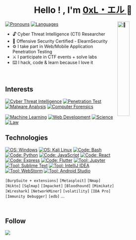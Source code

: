 <h1 align="center">Hello ! , I'm <a href="https://x.com/0xL4wliet"  target="_blank">0xL・エル </a> 👋</h1>

<img align="right" alt="🐼" width="28%" src="https://i.pinimg.com/originals/7a/5f/4c/7a5f4c3e00bfa8158ce8e3717f9ab9ab.jpg" />

[![ Pronouns         ](https://img.shields.io/badge/[%20HE%20/%20Him%20]-informational?style=flat-square&color=eeeeee)]()
[![ Languages        ](https://img.shields.io/badge/[%20EN%20|%20AR%20|%20FR%20]-informational?style=flat-square&color=eeeeee)]()
- 🔓 Cyber Threat Intelligence (CTI) Researcher
- 🐉 Offensive Security Certified - ElearnSecurity
- ⚙️ I take part in Web/Mobile Application Penetration Testing
- ⚔️ I participate in CTF events + solve labs
- ⌨️ I hack, code & learn because I love it

<br>

## Interests
[![ Cyber Threat Intelligence     ](https://img.shields.io/badge/Cyber%20Theat%20Intelligencce-informationall?style=for-the-badge&color=bebebe)]()
[![ Penetration Test   ](https://img.shields.io/badge/Penetration%20Test-informational?style=for-the-badge&color=bebebe)]()
[![ Malware Analysis   ](https://img.shields.io/badge/Malware%20Analysis-informational?style=for-the-badge&color=bebebe)]()
[![ Computer Forensics ](https://img.shields.io/badge/Computer%20Forensics-informational?style=for-the-badge&color=bebebe)]()
<br><br>
[![ Machine Learning   ](https://img.shields.io/badge/Machine%20Learning-informational?style=for-the-badge&color=424242)]()
[![ Web Development    ](https://img.shields.io/badge/Web%20Development-informational?style=for-the-badge&color=424242)]()
[![ Science            ](https://img.shields.io/badge/Science-informational?style=for-the-badge&color=424242)]()
[![ Law                ](https://img.shields.io/badge/Law-informational?style=for-the-badge&color=424242)]()


## Technologies
[![ OS: Windows          ](https://img.shields.io/static/v1?style=for-the-badge&logoColor=white&labelColor=424242&color=bebebe&label=OS&message=Windows&logo=windows)]()
[![ OS: Kali Linux       ](https://img.shields.io/static/v1?style=for-the-badge&logoColor=white&labelColor=424242&color=bebebe&label=OS&message=Kali%20Linux&logo=kalilinux)]()
[![ Code: Bash           ](https://img.shields.io/static/v1?style=for-the-badge&logoColor=white&labelColor=424242&color=bebebe&label=Code&message=Bash&logo=gnubash)]()
[![ Code: Python         ](https://img.shields.io/static/v1?style=for-the-badge&logoColor=white&labelColor=424242&color=bebebe&label=Code&message=Python&logo=python)]()
[![ Code: JavaScript     ](https://img.shields.io/static/v1?style=for-the-badge&logoColor=white&labelColor=424242&color=bebebe&label=Code&message=JavaScript&logo=javascript)]()
[![ Code: React          ](https://img.shields.io/static/v1?style=for-the-badge&logoColor=white&labelColor=424242&color=bebebe&label=Code&message=React&logo=react)]()
[![ Code: Express        ](https://img.shields.io/static/v1?style=for-the-badge&logoColor=white&labelColor=424242&color=bebebe&label=Code&message=Express&logo=express)]()
[![ Code: Flutter        ](https://img.shields.io/static/v1?style=for-the-badge&logoColor=white&labelColor=424242&color=bebebe&label=Code&message=Flutter&logo=flutter)]()
[![ Tool: Jupyter        ](https://img.shields.io/static/v1?style=for-the-badge&logoColor=white&labelColor=424242&color=bebebe&label=Tools&message=Jupyter%20Notebook&logo=jupyter)]()
[![ Tool: Sublime Text   ](https://img.shields.io/static/v1?style=for-the-badge&logoColor=white&labelColor=424242&color=bebebe&label=Tools&message=Sublime%20Text&logo=sublimetext)]()
[![ Tool: IntelliJ IDEA  ](https://img.shields.io/static/v1?style=for-the-badge&logoColor=white&labelColor=424242&color=bebebe&label=Tools&message=IntelliJ%20IDEA&logo=intellijidea)]()
[![ Tool: WebStorm       ](https://img.shields.io/static/v1?style=for-the-badge&logoColor=white&labelColor=424242&color=bebebe&label=Tools&message=WebStorm&logo=webstorm)]()
[![ Tool: Android Studio ](https://img.shields.io/static/v1?style=for-the-badge&logoColor=white&labelColor=424242&color=bebebe&label=Tools&message=Android%20Studio&logo=androidstudio)]()
<br><p></p>

`[BurpSuite + extensions]` `[Metasploit]` `[Nmap]` `[Nikto]` `[Sqlmap]` `[Impacket]` `[Bloodhound]` `[Mimikatz]` `[Wireshark]` `[NetworkMiner]` `[volatility]` `[IDA Pro]` `[Immunity Debugger]` `[edb]` ...

<br>

## Follow
<a href="https://x.com/0xL4wliet">
  <img src="https://img.shields.io/twitter/follow/0xL4wliet?style=for-the-badge&logo=twitter&&labelColor=1f1f1f&color=5fffaf" />
</a>
